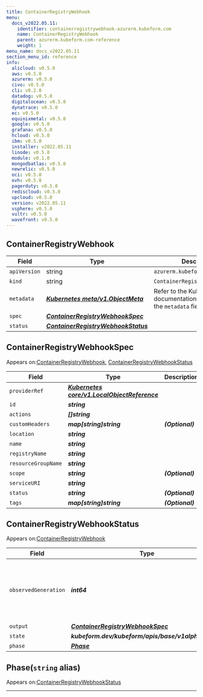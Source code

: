 ```yaml
---
title: ContainerRegistryWebhook
menu:
  docs_v2022.05.11:
    identifier: containerregistrywebhook-azurerm.kubeform.com
    name: ContainerRegistryWebhook
    parent: azurerm.kubeform.com-reference
    weight: 1
menu_name: docs_v2022.05.11
section_menu_id: reference
info:
  alicloud: v0.5.0
  aws: v0.5.0
  azurerm: v0.5.0
  civo: v0.5.0
  cli: v0.2.0
  datadog: v0.5.0
  digitalocean: v0.5.0
  dynatrace: v0.5.0
  ec: v0.5.0
  equinixmetal: v0.5.0
  google: v0.5.0
  grafana: v0.5.0
  hcloud: v0.5.0
  ibm: v0.5.0
  installer: v2022.05.11
  linode: v0.5.0
  module: v0.1.0
  mongodbatlas: v0.5.0
  newrelic: v0.5.0
  oci: v0.5.0
  ovh: v0.5.0
  pagerduty: v0.5.0
  rediscloud: v0.5.0
  upcloud: v0.5.0
  version: v2022.05.11
  vsphere: v0.5.0
  vultr: v0.5.0
  wavefront: v0.5.0
---
```


## ContainerRegistryWebhook
| Field | Type | Description |
| ------ | ----- | ----------- |
| `apiVersion` | string | `azurerm.kubeform.com/v1alpha1` |
|    `kind` | string | `ContainerRegistryWebhook` |
| `metadata` | ***[Kubernetes meta/v1.ObjectMeta](https://v1-22.docs.kubernetes.io/docs/reference/generated/kubernetes-api/v1.22/#objectmeta-v1-meta)***|Refer to the Kubernetes API documentation for the fields of the `metadata` field.|
| `spec` | ***[ContainerRegistryWebhookSpec](#containerregistrywebhookspec)***||
| `status` | ***[ContainerRegistryWebhookStatus](#containerregistrywebhookstatus)***||
## ContainerRegistryWebhookSpec

Appears on:[ContainerRegistryWebhook](#containerregistrywebhook), [ContainerRegistryWebhookStatus](#containerregistrywebhookstatus)

| Field | Type | Description |
| ------ | ----- | ----------- |
| `providerRef` | ***[Kubernetes core/v1.LocalObjectReference](https://v1-22.docs.kubernetes.io/docs/reference/generated/kubernetes-api/v1.22/#localobjectreference-v1-core)***||
| `id` | ***string***||
| `actions` | ***[]string***||
| `customHeaders` | ***map[string]string***| ***(Optional)*** |
| `location` | ***string***||
| `name` | ***string***||
| `registryName` | ***string***||
| `resourceGroupName` | ***string***||
| `scope` | ***string***| ***(Optional)*** |
| `serviceURI` | ***string***||
| `status` | ***string***| ***(Optional)*** |
| `tags` | ***map[string]string***| ***(Optional)*** |
## ContainerRegistryWebhookStatus

Appears on:[ContainerRegistryWebhook](#containerregistrywebhook)

| Field | Type | Description |
| ------ | ----- | ----------- |
| `observedGeneration` | ***int64***| ***(Optional)*** Resource generation, which is updated on mutation by the API Server.|
| `output` | ***[ContainerRegistryWebhookSpec](#containerregistrywebhookspec)***| ***(Optional)*** |
| `state` | ***kubeform.dev/kubeform/apis/base/v1alpha1.State***| ***(Optional)*** |
| `phase` | ***[Phase](#phase)***| ***(Optional)*** |
## Phase(`string` alias)

Appears on:[ContainerRegistryWebhookStatus](#containerregistrywebhookstatus)

---
